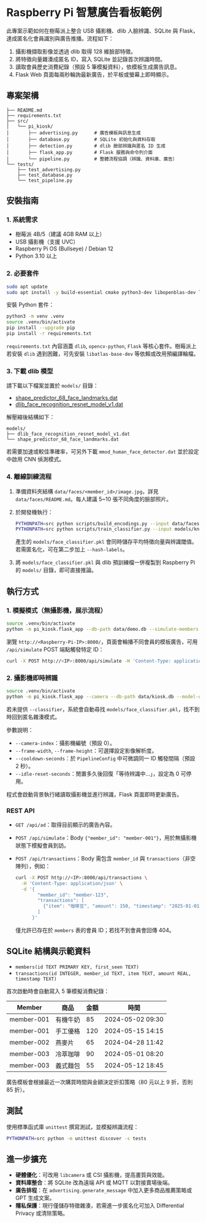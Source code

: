 # Raspberry Pi 智慧廣告看板範例

此專案示範如何在樹莓派上整合 USB 攝影機、dlib 人臉辨識、SQLite 與 Flask，達成匿名化會員識別與廣告推播。流程如下：

1. 攝影機擷取影像並透過 dlib 取得 128 維臉部特徵。
2. 將特徵向量雜湊成匿名 ID，寫入 SQLite 並記錄首次辨識時間。
3. 讀取會員歷史消費紀錄（預設 5 筆模擬資料），依模板生成廣告訊息。
4. Flask Web 頁面每兩秒輪詢最新廣告，於平板或螢幕上即時顯示。

## 專案架構

```
├── README.md
├── requirements.txt
├── src/
│   └── pi_kiosk/
│       ├── advertising.py      # 廣告模板與訊息生成
│       ├── database.py         # SQLite 初始化與資料存取
│       ├── detection.py        # dlib 臉部辨識與匿名 ID 生成
│       ├── flask_app.py        # Flask 服務與命令列介面
│       └── pipeline.py         # 整體流程協調（辨識、資料庫、廣告）
└── tests/
    ├── test_advertising.py
    ├── test_database.py
    └── test_pipeline.py
```

## 安裝指南

### 1. 系統需求

- 樹莓派 4B/5（建議 4GB RAM 以上）
- USB 攝影機（支援 UVC）
- Raspberry Pi OS (Bullseye) / Debian 12
- Python 3.10 以上

### 2. 必要套件

```bash
sudo apt update
sudo apt install -y build-essential cmake python3-dev libopenblas-dev liblapack-dev libx11-dev libgtk-3-dev
```

安裝 Python 套件：

```bash
python3 -m venv .venv
source .venv/bin/activate
pip install --upgrade pip
pip install -r requirements.txt
```

`requirements.txt` 內容涵蓋 `dlib`, `opencv-python`, `Flask` 等核心套件。樹莓派上若安裝 `dlib` 遇到困難，可先安裝 `libatlas-base-dev` 等依賴或改用預編譯輪檔。

### 3. 下載 dlib 模型

請下載以下檔案並置於 `models/` 目錄：

- [shape_predictor_68_face_landmarks.dat](http://dlib.net/files/shape_predictor_68_face_landmarks.dat.bz2)
- [dlib_face_recognition_resnet_model_v1.dat](http://dlib.net/files/dlib_face_recognition_resnet_model_v1.dat.bz2)

解壓縮後結構如下：

```
models/
├── dlib_face_recognition_resnet_model_v1.dat
└── shape_predictor_68_face_landmarks.dat
```

若需要加速或較佳準確率，可另外下載 `mmod_human_face_detector.dat` 並於設定中啟用 CNN 偵測模式。

### 4. 離線訓練流程

1. 準備資料夾結構 `data/faces/<member_id>/image.jpg`，詳見 `data/faces/README.md`。每人建議 5~10 張不同角度的臉部照片。
2. 於開發機執行：

   ```bash
   PYTHONPATH=src python scripts/build_encodings.py --input data/faces --output models/known_faces.npz
   PYTHONPATH=src python scripts/train_classifier.py --input models/known_faces.npz --output models/face_classifier.pkl
   ```

   產生的 `models/face_classifier.pkl` 會同時儲存平均特徵向量與辨識閾值。若需匿名化，可在第二步加上 `--hash-labels`。
3. 將 `models/face_classifier.pkl` 與 dlib 預訓練檔一併複製到 Raspberry Pi 的 `models/` 目錄，即可直接推論。

## 執行方式

### 1. 模擬模式（無攝影機，展示流程）

```bash
source .venv/bin/activate
python -m pi_kiosk.flask_app --db-path data/demo.db --simulate-members member-001 member-002
```

瀏覽 `http://<Raspberry-Pi-IP>:8000/`，頁面會輪播不同會員的模板廣告，可用 `/api/simulate` POST 端點觸發特定 ID：

```bash
curl -X POST http://<IP>:8000/api/simulate -H 'Content-Type: application/json' -d '{"member_id": "member-003"}'
```

### 2. 攝影機即時辨識

```bash
source .venv/bin/activate
python -m pi_kiosk.flask_app --camera --db-path data/kiosk.db --model-dir models --classifier models/face_classifier.pkl
```

若未提供 `--classifier`，系統會自動尋找 `models/face_classifier.pkl`，找不到時回到匿名雜湊模式。

參數說明：

- `--camera-index`：攝影機編號（預設 0）。
- `--frame-width`, `--frame-height`：可選擇設定影像解析度。
- `--cooldown-seconds`：於 `PipelineConfig` 中可微調同一 ID 觸發間隔（預設 2 秒）。
- `--idle-reset-seconds`：閒置多久後回復「等待辨識中…」，設定為 0 可停用。

程式會啟動背景執行緒讀取攝影機並進行辨識，Flask 頁面即時更新廣告。

### REST API

- `GET /api/ad`：取得目前顯示的廣告內容。
- `POST /api/simulate`：Body `{"member_id": "member-001"}`，用於無攝影機狀態下模擬會員到訪。
- `POST /api/transactions`：Body 需包含 `member_id` 與 `transactions`（非空陣列），例如：

  ```bash
  curl -X POST http://<IP>:8000/api/transactions \
    -H 'Content-Type: application/json' \
    -d '{
          "member_id": "member-123",
          "transactions": [
            {"item": "咖啡豆", "amount": 150, "timestamp": "2025-01-01T10:00:00"}
          ]
        }'
  ```

  僅允許已存在於 `members` 表的會員 ID；若找不到會員會回傳 404。

## SQLite 結構與示範資料

- `members(id TEXT PRIMARY KEY, first_seen TEXT)`
- `transactions(id INTEGER, member_id TEXT, item TEXT, amount REAL, timestamp TEXT)`

首次啟動時會自動寫入 5 筆模擬消費紀錄：

| Member | 商品 | 金額 | 時間 |
| ------ | ---- | ---- | ---- |
| member-001 | 有機牛奶 | 85 | 2024-05-02 09:30 |
| member-001 | 手工優格 | 120 | 2024-05-15 14:15 |
| member-002 | 燕麥片 | 65 | 2024-04-28 11:42 |
| member-003 | 冷萃咖啡 | 90 | 2024-05-01 08:20 |
| member-003 | 義式麵包 | 55 | 2024-05-12 18:45 |

廣告模板會根據最近一次購買時間與金額決定折扣策略（80 元以上 9 折，否則 85 折）。

## 測試

使用標準函式庫 `unittest` 撰寫測試，並模擬辨識流程：

```bash
PYTHONPATH=src python -m unittest discover -s tests
```

## 進一步擴充

- **硬體優化**：可改用 `libcamera` 或 CSI 攝影機，提高畫質與效能。
- **資料庫整合**：將 SQLite 改為遠端 API 或 MQTT 以對接賣場後端。
- **廣告排程**：在 `advertising.generate_message` 中加入更多商品推薦策略或 GPT 生成文案。
- **隱私保護**：現行僅儲存特徵雜湊，若需進一步匿名化可加入 Differential Privacy 或清除策略。
